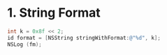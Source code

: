 # 1. String Format

```objective-c
int k = 0x8f << 2;
id format = [NSString stringWithFormat:@"%d", k];
NSLog (fm);
```
